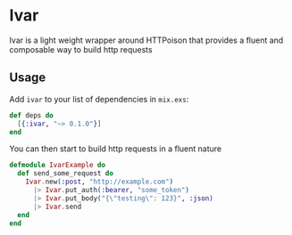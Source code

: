 # Ivar

Ivar is a light weight wrapper around HTTPoison that provides a fluent and composable way to build http requests

## Usage

Add `ivar` to your list of dependencies in `mix.exs`:

```elixir
def deps do
  [{:ivar, "~> 0.1.0"}]
end
```

You can then start to build http requests in a fluent nature

```elixir
defmodule IvarExample do
  def send_some_request do
    Ivar.new(:post, "http://example.com")
      |> Ivar.put_auth(:bearer, "some_token")
      |> Ivar.put_body("{\"testing\": 123}", :json)
      |> Ivar.send
  end
end
```

